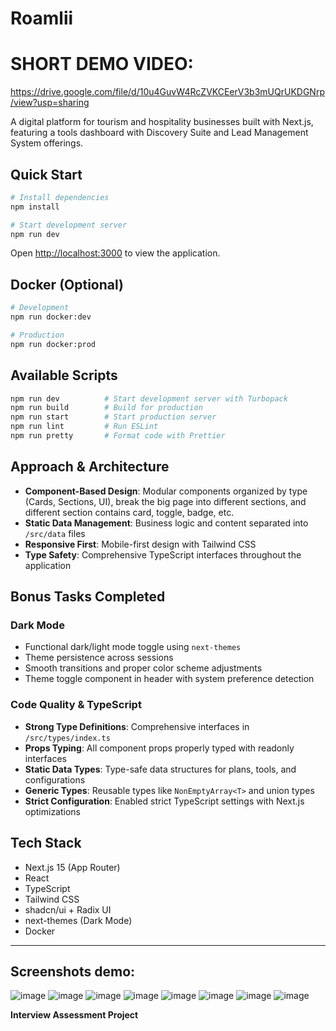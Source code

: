 # Roamlii
# SHORT DEMO VIDEO:
https://drive.google.com/file/d/10u4GuvW4RcZVKCEerV3b3mUQrUKDGNrp/view?usp=sharing

A digital platform for tourism and hospitality businesses built with Next.js, featuring a tools dashboard with Discovery Suite and Lead Management System offerings.

## Quick Start

```bash
# Install dependencies
npm install

# Start development server
npm run dev
```

Open [http://localhost:3000](http://localhost:3000) to view the application.

## Docker (Optional)

```bash
# Development
npm run docker:dev

# Production
npm run docker:prod
```

## Available Scripts

```bash
npm run dev          # Start development server with Turbopack
npm run build        # Build for production
npm run start        # Start production server
npm run lint         # Run ESLint
npm run pretty       # Format code with Prettier
```

## Approach & Architecture

- **Component-Based Design**: Modular components organized by type (Cards, Sections, UI), break the big page into different sections, and different section contains card, toggle, badge, etc.
- **Static Data Management**: Business logic and content separated into `/src/data` files
- **Responsive First**: Mobile-first design with Tailwind CSS
- **Type Safety**: Comprehensive TypeScript interfaces throughout the application

## Bonus Tasks Completed

### Dark Mode
- Functional dark/light mode toggle using `next-themes`
- Theme persistence across sessions
- Smooth transitions and proper color scheme adjustments
- Theme toggle component in header with system preference detection

### Code Quality & TypeScript
- **Strong Type Definitions**: Comprehensive interfaces in `/src/types/index.ts`
- **Props Typing**: All component props properly typed with readonly interfaces
- **Static Data Types**: Type-safe data structures for plans, tools, and configurations
- **Generic Types**: Reusable types like `NonEmptyArray<T>` and union types
- **Strict Configuration**: Enabled strict TypeScript settings with Next.js optimizations

## Tech Stack

- Next.js 15 (App Router)
- React 
- TypeScript
- Tailwind CSS
- shadcn/ui + Radix UI
- next-themes (Dark Mode)
- Docker

---
## Screenshots demo:
![image](https://github.com/user-attachments/assets/54f96149-faf4-481d-83b1-5bb525cadfb1)
![image](https://github.com/user-attachments/assets/c7c8828d-0e3f-41b6-89bd-1174ad7d7a72)
![image](https://github.com/user-attachments/assets/d3250bdf-dfa9-406c-9d5d-065d0f667317)
![image](https://github.com/user-attachments/assets/5033990e-36b9-41b0-a96d-66ea2f6b0ecf)
![image](https://github.com/user-attachments/assets/d8bf011a-db9b-4174-8613-e35289a6d190)
![image](https://github.com/user-attachments/assets/6157dee9-d2c7-4ce8-b91e-e1bc3a9162c3)
![image](https://github.com/user-attachments/assets/6f7176cc-871b-45cd-82db-eb40ef90802c)
![image](https://github.com/user-attachments/assets/5d29b828-9860-4706-b87b-608948dac711)




**Interview Assessment Project** 
